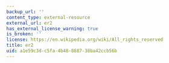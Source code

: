 ```yaml
---
backup_url: ''
content_type: external-resource
external_url: er2
has_external_license_warning: true
is_broken: ''
license: https://en.wikipedia.org/wiki/All_rights_reserved
title: er2
uid: a1e59c3d-c5fa-4b48-8687-38ba42ccb56b
---
```


